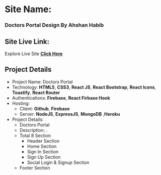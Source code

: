 # Site Name: 
### Doctors Portal Design By Ahshan Habib

## Site Live Link: 
Explore Live Site  **[Click Here]()**

## Project Details
 * Project Name: Doctors Portal
 * Technology: **HTML5**, **CSS3**, **React JS**, **React Bootstrap**, **React Icons**, **Toastify**, **React Router**
 * Authentications: **Firebase**, **React Firbase Hook**
 * Hosting: 
    * Client: **Github**, **Firebase** 
    * Server: **NodeJS**, **ExpressJS**, **MongoDB** ,**Heroku**
 * Project Details:
    * Doctors Portal
    * Description:  .
    * Total 8 Section
      * Header Section
      * Home Section
      * Sign In Section
      * Sign Up Section
      * Social Login & Signup Section
    * Footer Section
